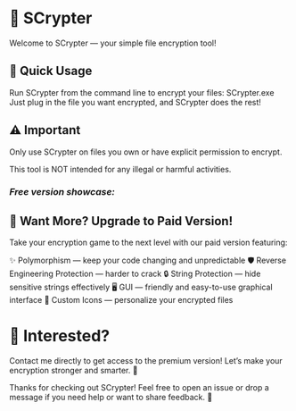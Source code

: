 # 🔐 SCrypter
Welcome to SCrypter — your simple file encryption tool!

## 🚀 Quick Usage
Run SCrypter from the command line to encrypt your files:
SCrypter.exe <file to encrypt>
Just plug in the file you want encrypted, and SCrypter does the rest!

## ⚠️ Important
Only use SCrypter on files you own or have explicit permission to encrypt.

This tool is NOT intended for any illegal or harmful activities.

### *Free version showcase:*

## 💎 Want More? Upgrade to Paid Version!
Take your encryption game to the next level with our paid version featuring:

✨ Polymorphism — keep your code changing and unpredictable
🛡️ Reverse Engineering Protection — harder to crack
🔒 String Protection — hide sensitive strings effectively
🖥️ GUI — friendly and easy-to-use graphical interface
🎨 Custom Icons — personalize your encrypted files

# 📩 Interested?
Contact me directly to get access to the premium version! Let’s make your encryption stronger and smarter. 💪

Thanks for checking out SCrypter!
Feel free to open an issue or drop a message if you need help or want to share feedback. 🙌
